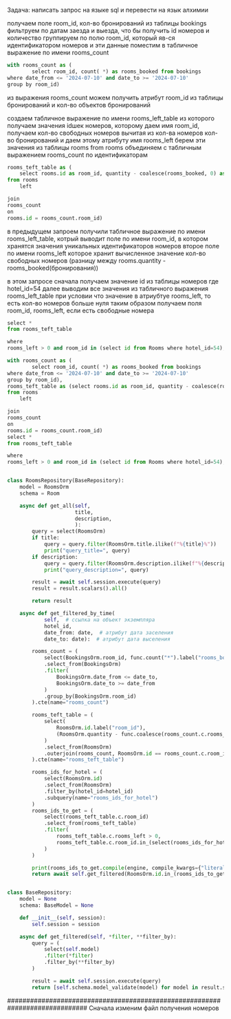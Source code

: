 Задача: написать запрос на языке sql и перевести на язык алхимии

получаем поле room_id, кол-во бронирований из таблицы bookings
фильтруем по датам заезда и выезда, что бы получить id номеров и количество
группируем по полю room_id, который яв-ся идентификатором номеров
и эти данные поместим в табличное выражение по имени rooms_count

```python
with rooms_count as (
        select room_id, count( *) as rooms_booked from bookings
where date_from <= '2024-07-10' and date_to >= '2024-07-10'
group by room_id)
```

из выражения rooms_count можем получить атрибут room_id из таблицы бронирований и кол-во объектов
бронирований

создаем табличное выражение по имени rooms_left_table
из которого получаем значения idшек номеров, которому даем имя room_id, получаем кол-во свободных номеров
вычитая из кол-ва номеров кол-во бронирований и даем этому атрибуту имя rooms_left
берем эти значения из таблицы rooms from rooms
объединяем с табличным выражением rooms_count по идентификаторам

```python
rooms_teft_table as (
    select rooms.id as room_id, quantity - coalesce(rooms_booked, 0) as rooms_left
from rooms
    left

join
rooms_count
on
rooms.id = rooms_count.room_id)
```

в предыдущем запроем получили табличное выражение по имени rooms_left_table,
котрый выводит поле по имени room_id, в котором хранятся значения уникальных идентификаторов номеров
второе поле по имени rooms_left которое хранит вычисленное значение кол-во свободных номеров
(разницу между rooms.quantity - rooms_booked(бронирования))

в этом запросе сначала получаем значение id из таблицы номеров где hotel_id=54
далее выводим все значения из табличного выражения rooms_left_table
при условии что значение в атриубтуе rooms_left, то есть кол-во номеров больше нуля
таким образом получаем поля room_id, rooms_left, если есть свободные номера

```python
select *
from rooms_teft_table

where
rooms_left > 0 and room_id in (select id from Rooms where hotel_id=54);
```

```python
with rooms_count as (
        select room_id, count( *) as rooms_booked from bookings
where date_from <= '2024-07-10' and date_to >= '2024-07-10'
group by room_id),
rooms_teft_table as (select rooms.id as room_id, quantity - coalesce(rooms_booked, 0) as rooms_left
from rooms
    left

join
rooms_count
on
rooms.id = rooms_count.room_id)
select *
from rooms_teft_table

where
rooms_left > 0 and room_id in (select id from Rooms where hotel_id=54);
```

```python

class RoomsRepository(BaseRepository):
    model = RoomsOrm
    schema = Room

    async def get_all(self,
                      title,
                      description,
                      ):
        query = select(RoomsOrm)
        if title:
            query = query.filter(RoomsOrm.title.ilike(f"%{title}%"))
            print("query_title=", query)
        if description:
            query = query.filter(RoomsOrm.description.ilike(f"%{description}%"))
            print("query_description=", query)

        result = await self.session.execute(query)
        result = result.scalars().all()

        return result

    async def get_filtered_by_time(
            self,  # ссылка на объект экземпляра
            hotel_id,
            date_from: date,  # атрибут дата заселения
            date_to: date):  # атрибут дата выселения

        rooms_count = (
            select(BookingsOrm.room_id, func.count("*").label("rooms_booked"))
            .select_from(BookingsOrm)
            .filter(
                BookingsOrm.date_from <= date_to,
                BookingsOrm.date_to >= date_from
            )
            .group_by(BookingsOrm.room_id)
        ).cte(name="rooms_count")

        rooms_teft_table = (
            select(
                RoomsOrm.id.label("room_id"),
                (RoomsOrm.quantity - func.coalesce(rooms_count.c.rooms_booked, 0)).label("rooms_left"),
            )
            .select_from(RoomsOrm)
            .outerjoin(rooms_count, RoomsOrm.id == rooms_count.c.room_id)
        ).cte(name="rooms_teft_table")

        rooms_ids_for_hotel = (
            select(RoomsOrm.id)
            .select_from(RoomsOrm)
            .filter_by(hotel_id=hotel_id)
            .subquery(name="rooms_ids_for_hotel")
        )
        rooms_ids_to_get = (
            select(rooms_teft_table.c.room_id)
            .select_from(rooms_teft_table)
            .filter(
                rooms_teft_table.c.rooms_left > 0,
                rooms_teft_table.c.room_id.in_(select(rooms_ids_for_hotel))
            )
        )

        print(rooms_ids_to_get.compile(engine, compile_kwargs={"literal_binds": True}))
        return await self.get_filtered(RoomsOrm.id.in_(rooms_ids_to_get))
```

```python

class BaseRepository:
    model = None
    schema: BaseModel = None

    def __init__(self, session):
        self.session = session

    async def get_filtered(self, *filter, **filter_by):
        query = (
            select(self.model)
            .filter(*filter)
            .filter_by(**filter_by)
        )

        result = await self.session.execute(query)
        return [self.schema.model_validate(model) for model in result.scalars().all()]
```

#############################################################################
Сначала изменим файл получения номеров
